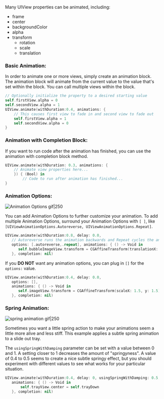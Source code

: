 Many UIView properties can be animated, including:

- frame
- center
- backgroundColor
- alpha
- transform
   - rotation
   - scale
   - translation

### Basic Animation:

In order to animate one or more views, simply create an animation block. The animation block will animate from the current value to the value that's set within the block. You can call multiple views within the block.

```swift
// Optionally initialize the property to a desired starting value
self.firstView.alpha = 0
self.secondView.alpha = 1
UIView.animate(withDuration:0.4, animations: {
    // This causes first view to fade in and second view to fade out
    self.firstView.alpha = 1
    self.secondView.alpha = 0
}      
```

### Animation with Completion Block:

If you want to run code after the animation has finished, you can use the animation with completion block method.

```swift
UIView.animate(withDuration: 0.3, animations: { 
    // Animate view properties here...
    }) { (Bool) in
        // Code to run after animation has finished...
}
```

### Animation Options:

![Animation Options gif|250](http://i.imgur.com/KJ8QWAv.gif)

You can add Animation Options to further customize your animation. To add multiple Animation Options, surround your Animation Options with `[ ]`, like `[UIViewAnimationOptions.Autoreverse, UIViewAnimationOptions.Repeat]`.

```swift
UIView.animate(withDuration:0.8, delay: 0.0,  
   // Autoreverse runs the animation backwards and Repeat cycles the animation indefinitely. 
   options: [.autoreverse,.repeat], animations: { () -> Void in
      self.bubbleImageView.transform = CGAffineTransform(translationX: 0, y: 10)
   }, completion: nil)
```

If you **DO NOT** want any animation options, you can plug in `[]` for the `options:` value.

```swift
UIView.animate(withDuration:0.4, delay: 0.0,   
   options: [], 
   animations: { () -> Void in
      self.imageView.transform = CGAffineTransform(scaleX: 1.5, y: 1.5)
   }, completion: nil)
```

### Spring Animation:

![spring animation gif|250](http://i.imgur.com/kkG0GXf.gif) 
  
Sometimes you want a little spring action to make your animations seem a little more alive and less stiff. This example applies a subtle spring animation to a slide out tray.

The `usingSpringWithDamping` parameter can be set with a value between 0 and 1. A setting closer to 1 decreases the amount of "springyness". A value of 0.4 to 0.5 seems to create a nice subtle springy effect, but you should experiment with different values to see what works for your particular situation.

```swift
UIView.animate(withDuration:0.4, delay: 0, usingSpringWithDamping: 0.5, initialSpringVelocity: 1, options:[] , 
   animations: { () -> Void in
       self.trayView.center = self.trayDown
   }, completion: nil)
``` 